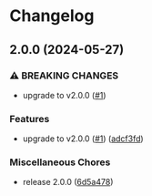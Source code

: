 # Changelog

## 2.0.0 (2024-05-27)


### ⚠ BREAKING CHANGES

* upgrade to v2.0.0 ([#1](https://github.com/wellwelwel/packages-update/issues/1))

### Features

* upgrade to v2.0.0 ([#1](https://github.com/wellwelwel/packages-update/issues/1)) ([adcf3fd](https://github.com/wellwelwel/packages-update/commit/adcf3fd959c23597142513541aabff4396396bf7))


### Miscellaneous Chores

* release 2.0.0 ([6d5a478](https://github.com/wellwelwel/packages-update/commit/6d5a4785d9dad85d0ca7987d45029cd71bded678))
